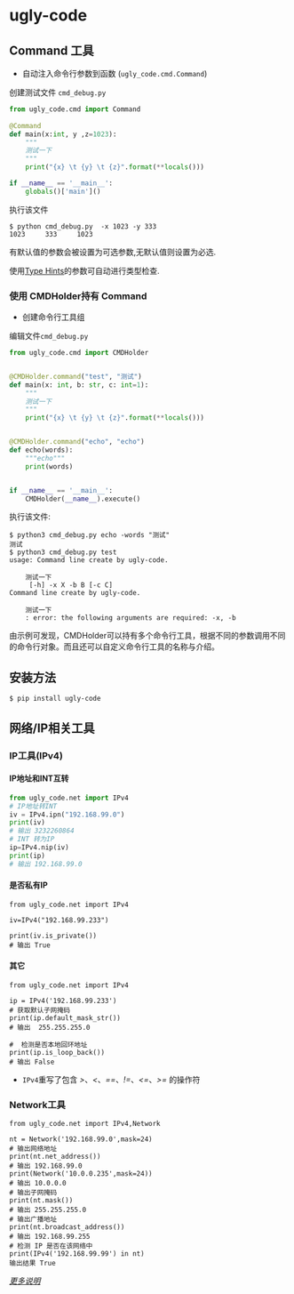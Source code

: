 # ugly-code

## Command 工具

* 自动注入命令行参数到函数 (`ugly_code.cmd.Command`)


创建测试文件 `cmd_debug.py`

```python
from ugly_code.cmd import Command
    
@Command
def main(x:int, y ,z=1023):
    """
    测试一下
    """
    print("{x} \t {y} \t {z}".format(**locals()))

if __name__ == '__main__':
    globals()['main']()
```

执行该文件

```shell
$ python cmd_debug.py  -x 1023 -y 333
1023     333     1023
```

有默认值的参数会被设置为可选参数,无默认值则设置为必选.

使用[Type Hints](https://www.python.org/dev/peps/pep-0484/)的参数可自动进行类型检查.
### 使用 CMDHolder持有 Command

* 创建命令行工具组

编辑文件`cmd_debug.py`

```python
from ugly_code.cmd import CMDHolder


@CMDHolder.command("test", "测试")
def main(x: int, b: str, c: int=1):
    """
    测试一下
    """
    print("{x} \t {y} \t {z}".format(**locals()))


@CMDHolder.command("echo", "echo")
def echo(words):
    """echo"""
    print(words)


if __name__ == '__main__':
    CMDHolder(__name__).execute()

```

执行该文件:

```shel
$ python3 cmd_debug.py echo -words "测试"
测试
$ python3 cmd_debug.py test
usage: Command line create by ugly-code.

    测试一下
     [-h] -x X -b B [-c C]
Command line create by ugly-code.

    测试一下
    : error: the following arguments are required: -x, -b
```

由示例可发现，CMDHolder可以持有多个命令行工具，根据不同的参数调用不同的命令行对象。而且还可以自定义命令行工具的名称与介绍。


## 安装方法

```shell
$ pip install ugly-code
```
## 网络/IP相关工具

### IP工具(IPv4)
#### IP地址和INT互转
```python
from ugly_code.net import IPv4
# IP地址转INT
iv = IPv4.ipn("192.168.99.0")
print(iv)
# 输出 3232260864
# INT 转为IP
ip=IPv4.nip(iv)
print(ip)
# 输出 192.168.99.0
```

#### 是否私有IP

```python3
from ugly_code.net import IPv4

iv=IPv4("192.168.99.233")

print(iv.is_private())
# 输出 True
```

#### 其它

```python3
from ugly_code.net import IPv4

ip = IPv4('192.168.99.233')
# 获取默认子网掩码
print(ip.default_mask_str())
# 输出  255.255.255.0

#  检测是否本地回环地址
print(ip.is_loop_back())
# 输出 False
```

* `IPv4`重写了包含 *>*、*<*、*==*、*!=*、*<=*、*>=* 的操作符

### Network工具

```python3
from ugly_code.net import IPv4,Network

nt = Network('192.168.99.0',mask=24)
# 输出网络地址
print(nt.net_address())
# 输出 192.168.99.0
print(Network('10.0.0.235',mask=24))
# 输出 10.0.0.0
# 输出子网掩码
print(nt.mask())
# 输出 255.255.255.0
# 输出广播地址
print(nt.broadcast_address())
# 输出 192.168.99.255
# 检测 IP 是否在该网络中
print(IPv4('192.168.99.99') in nt)
输出结果 True
```

*[更多说明](http://vvia.xyz/wJ6Kwk)*